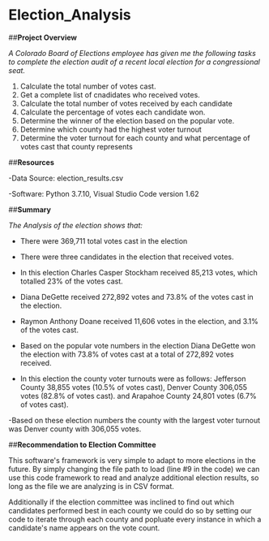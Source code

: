# Election_Analysis
##**Project Overview**

*A Colorado Board of Elections employee has given me the following tasks to complete the election audit of a recent local election for a congressional seat.*
  1. Calculate the total number of votes cast.
  2. Get a complete list of cnadidates who received votes. 
  3. Calculate the total number of votes received by each candidate
  4. Calculate the percentage of votes each candidate won.
  5. Determine the winner of the election based on the popular vote. 
  6. Determine which county had the highest voter turnout 
  7. Determine the voter turnout for each county and what percentage of votes cast that county represents

##**Resources**

  -Data Source: election_results.csv
  
  -Software: Python 3.7.10, Visual Studio Code version 1.62
  
##**Summary** 

*The Analysis of the election shows that:*

  - There were 369,711 total votes cast in the election
  
  - There were three candidates in the election that received votes.
  
  - In this election Charles Casper Stockham received 85,213 votes, which totalled 23% of the votes cast. 
  
  - Diana DeGette received 272,892 votes and 73.8% of the votes cast in the election.
  
  - Raymon Anthony Doane received 11,606 votes in the election, and 3.1% of the votes cast.
  
  - Based on the popular vote numbers in the election Diana DeGette won the election with 73.8% of votes cast at a total of 272,892         votes received. 
 
 - In this election the county voter turnouts were as follows: Jefferson County 38,855 votes (10.5% of votes cast), Denver County 306,055 votes (82.8% of votes cast). and Arapahoe County 24,801 votes (6.7% of votes cast).
 
 -Based on these election numbers the county with the largest voter turnout was Denver county with 306,055 votes.
 
 ##**Recommendation to Election Committee**
 
  This software's framework is very simple to adapt to more elections in the future. By simply changing the file path to load (line #9 in the code) we can use this code framework to read and analyze additional election results, so long as the file we are analyzing is in CSV format. 
  
Additionally if the election committee was inclined to find out which candidates performed best in each county we could do so by setting our code to iterate through each county and popluate every instance in which a candidate's name appears on the vote count.   



